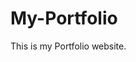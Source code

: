 # My-Portfolio
This is my Portfolio website.
         
        
    
      
       
  
     
  
    
 
      
  
 

